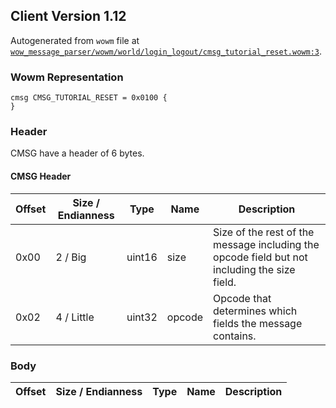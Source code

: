 ## Client Version 1.12

Autogenerated from `wowm` file at [`wow_message_parser/wowm/world/login_logout/cmsg_tutorial_reset.wowm:3`](https://github.com/gtker/wow_messages/tree/main/wow_message_parser/wowm/world/login_logout/cmsg_tutorial_reset.wowm#L3).

### Wowm Representation
```rust,ignore
cmsg CMSG_TUTORIAL_RESET = 0x0100 {
}
```
### Header
CMSG have a header of 6 bytes.

#### CMSG Header
| Offset | Size / Endianness | Type   | Name   | Description |
| ------ | ----------------- | ------ | ------ | ----------- |
| 0x00   | 2 / Big           | uint16 | size   | Size of the rest of the message including the opcode field but not including the size field.|
| 0x02   | 4 / Little        | uint32 | opcode | Opcode that determines which fields the message contains.|
### Body
| Offset | Size / Endianness | Type | Name | Description |
| ------ | ----------------- | ---- | ---- | ----------- |
